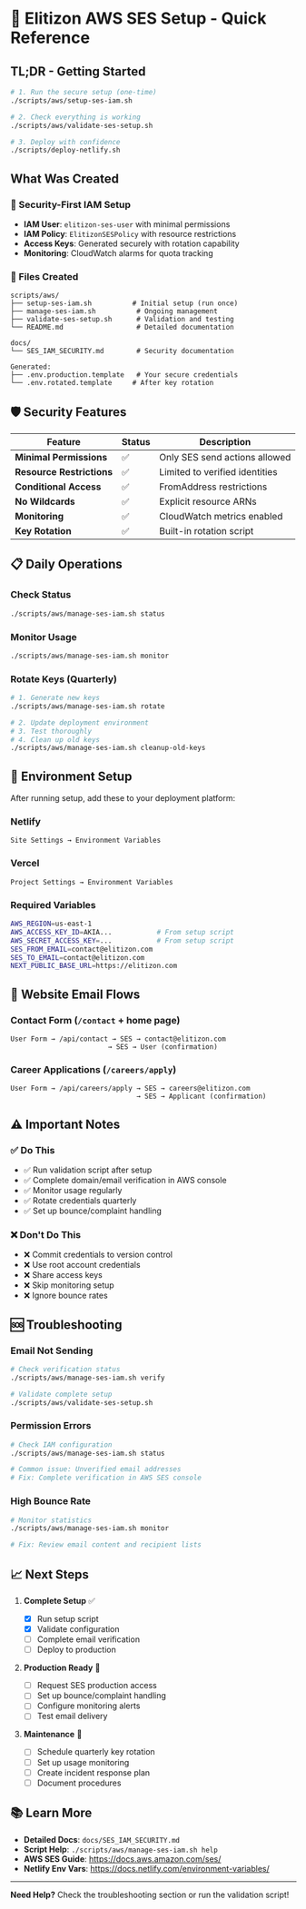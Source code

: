# 🚀 Elitizon AWS SES Setup - Quick Reference

## TL;DR - Getting Started

```bash
# 1. Run the secure setup (one-time)
./scripts/aws/setup-ses-iam.sh

# 2. Check everything is working
./scripts/aws/validate-ses-setup.sh

# 3. Deploy with confidence
./scripts/deploy-netlify.sh
```

## What Was Created

### 🔐 Security-First IAM Setup

- **IAM User**: `elitizon-ses-user` with minimal permissions
- **IAM Policy**: `ElitizonSESPolicy` with resource restrictions
- **Access Keys**: Generated securely with rotation capability
- **Monitoring**: CloudWatch alarms for quota tracking

### 📁 Files Created

```
scripts/aws/
├── setup-ses-iam.sh          # Initial setup (run once)
├── manage-ses-iam.sh          # Ongoing management
├── validate-ses-setup.sh      # Validation and testing
└── README.md                  # Detailed documentation

docs/
└── SES_IAM_SECURITY.md        # Security documentation

Generated:
├── .env.production.template   # Your secure credentials
└── .env.rotated.template     # After key rotation
```

## 🛡️ Security Features

| Feature                   | Status | Description                    |
| ------------------------- | ------ | ------------------------------ |
| **Minimal Permissions**   | ✅     | Only SES send actions allowed  |
| **Resource Restrictions** | ✅     | Limited to verified identities |
| **Conditional Access**    | ✅     | FromAddress restrictions       |
| **No Wildcards**          | ✅     | Explicit resource ARNs         |
| **Monitoring**            | ✅     | CloudWatch metrics enabled     |
| **Key Rotation**          | ✅     | Built-in rotation script       |

## 📋 Daily Operations

### Check Status

```bash
./scripts/aws/manage-ses-iam.sh status
```

### Monitor Usage

```bash
./scripts/aws/manage-ses-iam.sh monitor
```

### Rotate Keys (Quarterly)

```bash
# 1. Generate new keys
./scripts/aws/manage-ses-iam.sh rotate

# 2. Update deployment environment
# 3. Test thoroughly
# 4. Clean up old keys
./scripts/aws/manage-ses-iam.sh cleanup-old-keys
```

## 🔧 Environment Setup

After running setup, add these to your deployment platform:

### Netlify

```
Site Settings → Environment Variables
```

### Vercel

```
Project Settings → Environment Variables
```

### Required Variables

```bash
AWS_REGION=us-east-1
AWS_ACCESS_KEY_ID=AKIA...           # From setup script
AWS_SECRET_ACCESS_KEY=...           # From setup script
SES_FROM_EMAIL=contact@elitizon.com
SES_TO_EMAIL=contact@elitizon.com
NEXT_PUBLIC_BASE_URL=https://elitizon.com
```

## 🎯 Website Email Flows

### Contact Form (`/contact` + home page)

```
User Form → /api/contact → SES → contact@elitizon.com
                        → SES → User (confirmation)
```

### Career Applications (`/careers/apply`)

```
User Form → /api/careers/apply → SES → careers@elitizon.com
                               → SES → Applicant (confirmation)
```

## ⚠️ Important Notes

### ✅ Do This

- ✅ Run validation script after setup
- ✅ Complete domain/email verification in AWS console
- ✅ Monitor usage regularly
- ✅ Rotate credentials quarterly
- ✅ Set up bounce/complaint handling

### ❌ Don't Do This

- ❌ Commit credentials to version control
- ❌ Use root account credentials
- ❌ Share access keys
- ❌ Skip monitoring setup
- ❌ Ignore bounce rates

## 🆘 Troubleshooting

### Email Not Sending

```bash
# Check verification status
./scripts/aws/manage-ses-iam.sh verify

# Validate complete setup
./scripts/aws/validate-ses-setup.sh
```

### Permission Errors

```bash
# Check IAM configuration
./scripts/aws/manage-ses-iam.sh status

# Common issue: Unverified email addresses
# Fix: Complete verification in AWS SES console
```

### High Bounce Rate

```bash
# Monitor statistics
./scripts/aws/manage-ses-iam.sh monitor

# Fix: Review email content and recipient lists
```

## 📈 Next Steps

1. **Complete Setup** ✅

   - [x] Run setup script
   - [x] Validate configuration
   - [ ] Complete email verification
   - [ ] Deploy to production

2. **Production Ready** 🎯

   - [ ] Request SES production access
   - [ ] Set up bounce/complaint handling
   - [ ] Configure monitoring alerts
   - [ ] Test email delivery

3. **Maintenance** 🔄
   - [ ] Schedule quarterly key rotation
   - [ ] Set up usage monitoring
   - [ ] Create incident response plan
   - [ ] Document procedures

## 📚 Learn More

- **Detailed Docs**: `docs/SES_IAM_SECURITY.md`
- **Script Help**: `./scripts/aws/manage-ses-iam.sh help`
- **AWS SES Guide**: https://docs.aws.amazon.com/ses/
- **Netlify Env Vars**: https://docs.netlify.com/environment-variables/

---

**Need Help?** Check the troubleshooting section or run the validation script!
